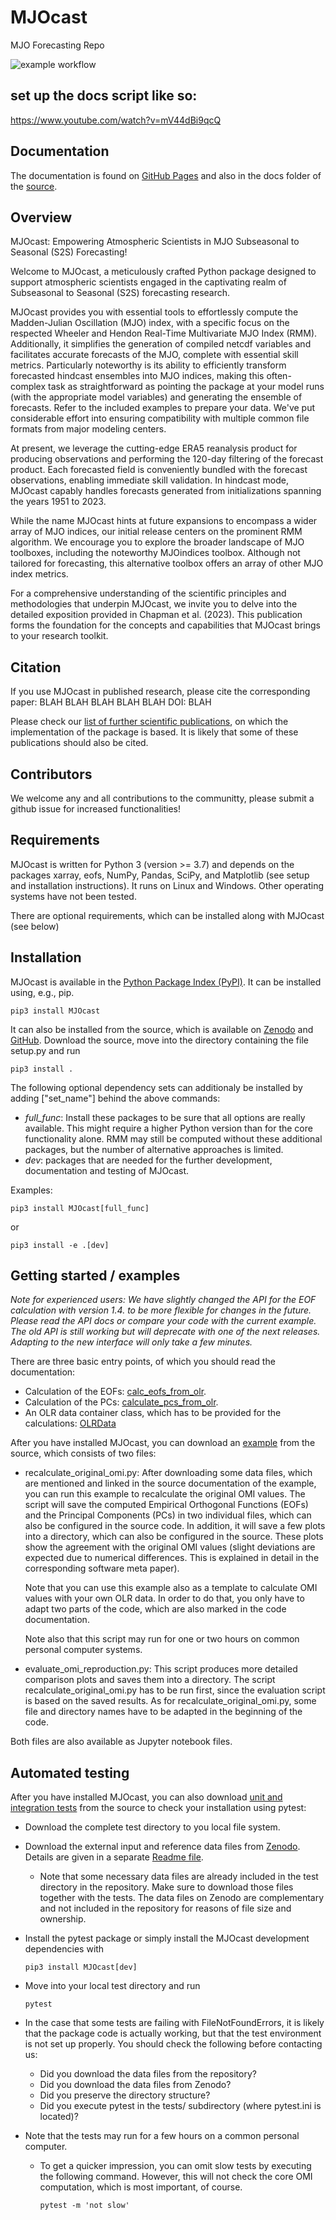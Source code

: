 # MJOcast
MJO Forecasting Repo

![example workflow](https://github.com/WillyChap/MJOcast/actions/workflows/pytest.yml/badge.svg)


## set up the docs script like so: 

https://www.youtube.com/watch?v=mV44dBi9qcQ

Documentation
-----------------
The documentation is found on [GitHub Pages](https://willychap.github.io/MJOcast/) and also in the docs
folder of the [source](https://github.com/willychap/MJOcast/docs/).

Overview
--------

MJOcast: Empowering Atmospheric Scientists in MJO Subseasonal to Seasonal (S2S) Forecasting!

Welcome to MJOcast, a meticulously crafted Python package designed to support atmospheric scientists engaged in the captivating realm of Subseasonal to Seasonal (S2S) forecasting research.

MJOcast provides you with essential tools to effortlessly compute the Madden-Julian Oscillation (MJO) index, with a specific focus on the respected Wheeler and Hendon Real-Time Multivariate MJO Index (RMM). Additionally, it simplifies the generation of compiled netcdf variables and facilitates accurate forecasts of the MJO, complete with essential skill metrics. Particularly noteworthy is its ability to efficiently transform forecasted hindcast ensembles into MJO indices, making this often-complex task as straightforward as pointing the package at your model runs (with the appropriate model variables) and generating the ensemble of forecasts. Refer to the included examples to prepare your data. We've put considerable effort into ensuring compatibility with multiple common file formats from major modeling centers.

At present, we leverage the cutting-edge ERA5 reanalysis product for producing observations and performing the 120-day filtering of the forecast product. Each forecasted field is conveniently bundled with the forecast observations, enabling immediate skill validation. In hindcast mode, MJOcast capably handles forecasts generated from initializations spanning the years 1951 to 2023.

While the name MJOcast hints at future expansions to encompass a wider array of MJO indices, our initial release centers on the prominent RMM algorithm. We encourage you to explore the broader landscape of MJO toolboxes, including the noteworthy MJOindices toolbox. Although not tailored for forecasting, this alternative toolbox offers an array of other MJO index metrics.

For a comprehensive understanding of the scientific principles and methodologies that underpin MJOcast, we invite you to delve into the detailed exposition provided in Chapman et al. (2023). This publication forms the foundation for the concepts and capabilities that MJOcast brings to your research toolkit.

Citation
--------
If you use MJOcast in published research, please cite the corresponding paper: BLAH BLAH BLAH BLAH BLAH DOI: BLAH

Please check our [list of further scientific publications](https://willychap.github.io/MJOcast/references.html), on which the
implementation of the package is based. It is likely that some of these publications should also be cited.

Contributors
------------

We welcome any and all contributions to the communitty, please submit a github issue for increased functionalities! 

Requirements
------------
MJOcast is written for Python 3 (version >= 3.7) and depends on the packages xarray, eofs, NumPy, Pandas, SciPy, and Matplotlib (see setup and installation instructions). It runs on Linux
and Windows. Other operating systems have not been tested. 

There are optional requirements, which can be installed along with MJOcast (see below)

Installation
------------
MJOcast is available in the [Python Package Index (PyPI)](https://pypi.org/project/MJOcast/). It can be installed using, 
e.g., pip.
    
    pip3 install MJOcast
    
It can also be installed from the source, which is available on [Zenodo](http://dx.doi.org/10.5281/zenodo.3613752) and [GitHub](https://github.com/willychap/MJOcast). 
Download the source, move into the directory containing the file setup.py and run

    pip3 install .

The following optional dependency sets can additionaly be installed by adding ["set_name"] behind the above commands:
  * *full_func*: Install these packages to be sure that all options are really available. This might 
    require a higher Python version than for the core functionality alone. RMM may still be computed without these
    additional packages, but the number of alternative approaches is limited.
  * *dev*: packages that are needed for the further development, documentation and testing of MJOcast.

Examples: 

    pip3 install MJOcast[full_func]

or

    pip3 install -e .[dev]
 
Getting started / examples
--------------------------
*Note for experienced users: We have slightly changed the API for the EOF calculation with version 1.4. to be more flexible 
for changes in the future. Please read the API docs or compare your code with the current example. The old API is still
working but will deprecate with one of the next releases. Adapting to the new interface will only take a few minutes.*

There are three basic entry points, of which you should read the documentation:

* Calculation of the EOFs: [calc_eofs_from_olr](https://willychap.github.io/MJOcast/api/omi_calculator.html#MJOcast.omi.omi_calculator.calc_eofs_from_olr).
* Calculation of the PCs: [calculate_pcs_from_olr](https://willychap.github.io/MJOcast/api/omi_calculator.html#MJOcast.omi.omi_calculator.calculate_pcs_from_olr).
* An OLR data container class, which has to be provided for the calculations: [OLRData](https://willychap.github.io/MJOcast/api/olr_handling.html#MJOcast.olr_handling.OLRData)

After you have installed MJOcast, you can download an
[example](https://github.com/willychap/MJOcast/tree/master/examples/) from the source, which consists of two files: 

* recalculate_original_omi.py: After downloading some data files, which are mentioned and linked in the source
  documentation of the example, you can run this example to recalculate the original OMI values. The script will save
  the computed Empirical Orthogonal Functions (EOFs) and the Principal Components (PCs) in two individual files, which
  can also be configured in the source code. In addition, it will save a few plots into a directory, which can
  also be configured in the source. These plots show the agreement with the original OMI values (slight deviations are 
  expected due to numerical differences. This is explained in detail in the corresponding software meta paper).

  Note that you can use this example also as a template to calculate OMI values with your own OLR data. 
  In order to do that, you only have to adapt two parts of the code, which are also marked in the code documentation.

  Note also that this script may run for one or two hours on common personal computer systems.

* evaluate_omi_reproduction.py: This script produces more detailed comparison plots and saves them into a directory.
  The script recalculate_original_omi.py has to be run first, since the evaluation script is based on the saved results.
  As for recalculate_original_omi.py, some file and directory names have to be adapted in the beginning of the code.

Both files are also available as Jupyter notebook files.


Automated testing
-----------------
After you have installed MJOcast, you can also download
[unit and integration tests](https://github.com/cghoffmann/MJOcast/tree/master/tests/) from the source to check
your installation using pytest:

* Download the complete test directory to you local file system.

* Download the external input and reference data files from [Zenodo](https://doi.org/10.5281/zenodo.3746562). Details are given in a separate [Readme file](https://github.com/willychap/MJOcast/blob/master/tests/testdata/README). 
  * Note that some necessary data files are already included in the test directory in the repository. Make sure to download
    those files together with the tests. The data files on Zenodo are complementary and not 
    included in the repository for reasons of file size and ownership.

* Install the pytest package or simply install the MJOcast development dependencies with 

      pip3 install MJOcast[dev]

* Move into your local test directory and run

      pytest

* In the case that some tests are failing with FileNotFoundErrors, it is likely that the package code is actually working, but that the test 
  environment is not set up properly. You should check the following before contacting us:
   * Did you download the data files from the repository?
   * Did you download the data files from Zenodo?
   * Did you preserve the directory structure?
   * Did you execute pytest in the tests/ subdirectory (where pytest.ini is located)? 

* Note that the tests may run for a few hours on a common personal computer.
  * To get a quicker impression, you can omit slow tests by executing the following command. However, this will
    not check the core OMI computation, which is most important, of course.

        pytest -m 'not slow' 
